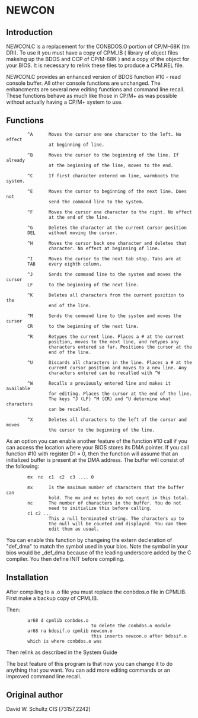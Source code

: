 # NEWCON

## Introduction

NEWCON.C is a replacement for the CONBDOS.O portion of CP/M-68K (tm DRI). To use
it you must have a copy of CPMLIB ( library of object files makeing up the BDOS
and CCP of CP/M-68K ) and a copy of the object for your BIOS. It is necessary to
relink these files to produce a CPM.REL file.

NEWCON.C provides an enhanced version of BDOS function #10 - read console
buffer. All other console functions are unchanged. The enhancments are several
new editing functions and command line recall. These functions behave as much
like those in CP/M+ as was possible without actually having a CP/M+ system to
use.

## Functions

```text
        ^A      Moves the cursor one one character to the left. No effect
                at beginning of line.

        ^B      Moves the cursor to the beginning of the line. If already
                at the beginning of the line, moves to the end.

        ^C      If first character entered on line, warmboots the system.

        ^E      Moves the cursor to beginning of the next line. Does not
                send the command line to the system.

        ^F      Moves the cursor one character to the right. No effect
                at the end of the line.

        ^G      Deletes the character at the current cursor position
        DEL     without moving the cursor.

        ^H      Moves the cursor back one character and deletes that
                character. No effect at beginning of line.

        ^I      Moves the cursor to the next tab stop. Tabs are at
        TAB     every eighth column.

        ^J      Sends the command line to the system and moves the cursor
        LF      to the beginning of the next line.

        ^K      Deletes all characters from the current position to the
                end of the line.

        ^M      Sends the command line to the system and moves the cursor
        CR      to the beginning of the next line.

        ^R      Retypes the current line. Places a # at the current
                position, moves to the next line, and retypes any
                characters entered so far. Positions the cursor at the
                end of the line.

        ^U      Discards all characters in the line. Places a # at the
                current cursor position and moves to a new line. Any
                characters entered can be recalled with ^W

        ^W      Recalls a previously entered line and makes it available
                for editing. Places the cursor at the end of the line.
                The keys ^J (LF) ^M (CR) and ^U determine what characters
                can be recalled.

        ^X      Deletes all characters to the left of the cursor and moves
                the cursor to the beginning of the line.
```

As an option you can enable another feature of the function #10 call if you can
access the location where your BIOS stores its DMA pointer. If you call function
#10 with register D1 = 0, then the function will assume that an initialized
buffer is present at the DMA address. The buffer will consist of the following:

```text
        mx  nc  c1  c2  c3 .... 0

        mx      Is the maximum number of characters that the buffer can
                hold. The mx and nc bytes do not count in this total.
        nc      The number of characters in the buffer. You do not
                need to initialize this before calling.
        c1 c2 ...
                This a null terminated string. The characters up to
                the null will be counted and displayed. You can then
                edit them as usual.
```

You can enable this function by changeing the extern decleration of "def_dma" to
match the symbol used in your bios. Note the symbol in your bios would be
\_def_dma because of the leading underscore added by the C compiler. You then
define INIT before compiling.

## Installation

After compiling to a .o file you must replace the conbdos.o file in CPMLIB.
First make a backup copy of CPMLIB.

Then:

```text
        ar68 d cpmlib conbdos.o
                                to delete the conbdos.o module
        ar68 ra bdosif.o cpmlib newcon.o
                                this inserts newcon.o after bdosif.o
        which is where conbdos.o was
```

Then relink as described in the System Guide

The best feature of this program is that now you can change it to do anything
that you want. You can add more editing commands or an improved command line
recall.

## Original author

David W. Schultz CIS [73157,2242]
